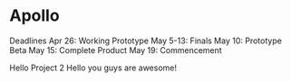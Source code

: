 
Apollo
======
Deadlines
Apr 26: Working Prototype
May 5-13: Finals
May 10: Prototype Beta
May 15: Complete Product
May 19: Commencement




Hello
Project 2
Hello you guys are awesome! 

